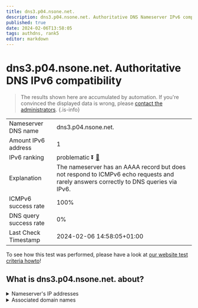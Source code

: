 ```yaml
---
title: dns3.p04.nsone.net.
description: dns3.p04.nsone.net. Authoritative DNS Nameserver IPv6 compatibility
published: true
date: 2024-02-06T13:58:05
tags: authdns, rank5
editor: markdown
---
```


# dns3.p04.nsone.net. Authoritative DNS IPv6 compatibility

> The results shown here are accumulated by automation. If you're convinced the displayed data is wrong, please [contact the administrators](/howto/chat). 
{.is-info}




|   |   |
| - | - |
| Nameserver DNS name | dns3.p04.nsone.net.
| Amount IPv6 address | 1
| IPv6 ranking | problematic :arrow_double_down: [🔗](/howto/ranking) |
| Explanation | The nameserver has an AAAA record but does not respond to ICMPv6 echo requests and rarely answers correctly to DNS queries via IPv6. |
| ICMPv6 success rate | 100%|
| DNS query success rate | 0% |
| Last Check Timestamp | 2024-02-06 14:58:05+01:00 |

To see how this test was performed, please have a look at [our website test criteria howto](/howto/testcriteria/authdns)!


## What is dns3.p04.nsone.net. about?




<details>
<summary>Nameserver's IP addresses</summary>

2620:4d:4000:6259:7:4:0:3

</details>



<details>
<summary>Associated domain names</summary>

www.theguardian.com

</details>
